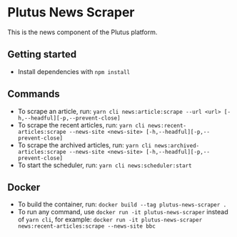 # Plutus News Scraper

This is the news component of the Plutus platform.

## Getting started

- Install dependencies with `npm install`

## Commands

- To scrape an article, run: `yarn cli news:article:scrape --url <url> [-h,--headful][-p,--prevent-close]`
- To scrape the recent articles, run: `yarn cli news:recent-articles:scrape --news-site <news-site> [-h,--headful][-p,--prevent-close]`
- To scrape the archived articles, run: `yarn cli news:archived-articles:scrape --news-site <news-site> [-h,--headful][-p,--prevent-close]`
- To start the scheduler, run: `yarn cli news:scheduler:start`

## Docker

- To build the container, run: `docker build --tag plutus-news-scraper .`
- To run any command, use `docker run -it plutus-news-scraper` instead of `yarn cli`, for example: `docker run -it plutus-news-scraper news:recent-articles:scrape --news-site bbc`
